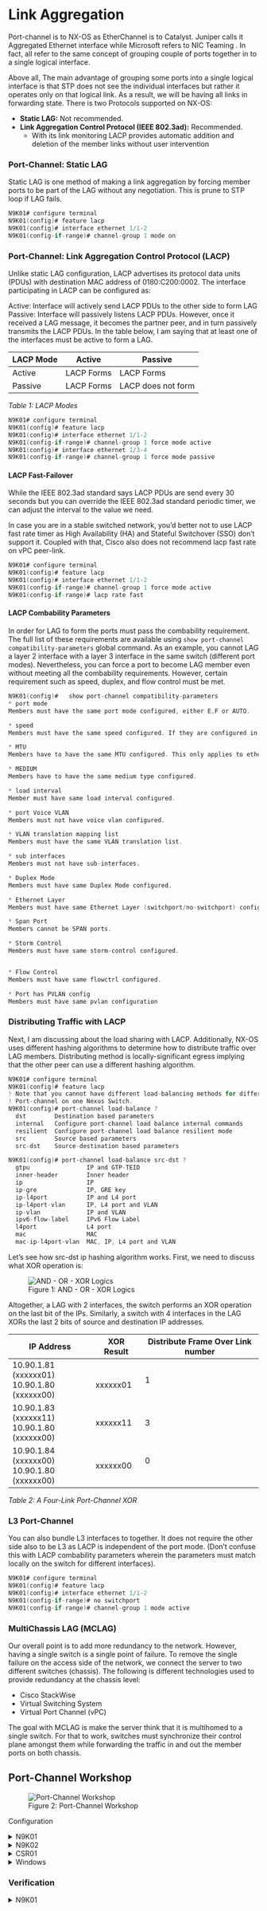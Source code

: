 # Link Aggregation
Port-channel is to NX-OS as EtherChannel is to Catalyst. Juniper calls it Aggregated Ethernet interface while Microsoft refers to NIC Teaming . In fact, all refer to the same concept of grouping couple of ports together in to a single logical interface.

Above all, The main advantage of grouping some ports into a single logical interface is that STP does not see the individual interfaces but rather it operates only on that logical link. As a result, we will be having all links in forwarding state. There is two Protocols supported on NX-OS:

* **Static LAG:** Not recommended.
* **Link Aggregation Control Protocol (IEEE 802.3ad):** Recommended.
  * With its link monitoring LACP provides automatic addition and deletion of the member links without user intervention

### Port-Channel: Static LAG
Static LAG is one method of making a link aggregation by forcing member ports to be part of the LAG without any negotiation. This is prune to STP loop if LAG fails.

```c
N9K01# configure terminal
N9K01(config)# feature lacp
N9K01(config)# interface ethernet 1/1-2
N9K01(config-if-range)# channel-group 1 mode on
```

### Port-Channel: Link Aggregation Control Protocol (LACP)

Unlike static LAG configuration, LACP advertises its protocol data units (PDUs) with destination MAC address of 0180:C200:0002. The interface participating in LACP can be configured as:

Active: Interface will actively send LACP PDUs to the other side to form LAG
Passive: Interface will passively listens LACP PDUs. However, once it received a LAG message, it becomes the partner peer, and in turn passively transmits the LACP PDUs.
In the table below, I am saying that at least one of the interfaces must be active to form a LAG.

| LACP Mode | Active     | Passive            |
| --------- | ---------- | ------------------ |
| Active    | LACP Forms | LACP Forms         |
| Passive   | LACP Forms | LACP does not form |

*Table 1: LACP Modes*

```c
N9K01# configure terminal
N9K01(config)# feature lacp
N9K01(config)# interface ethernet 1/1-2
N9K01(config-if-range)# channel-group 1 force mode active
N9K01(config)# interface ethernet 1/3-4
N9K01(config-if-range)# channel-group 1 force mode passive
```

#### LACP Fast-Failover
While the IEEE 802.3ad standard says LACP PDUs are send every 30 seconds but you can override the IEEE 802.3ad standard periodic timer, we can adjust the interval to the value we need.

In case you are in a stable switched network, you’d better not to use LACP fast rate timer as High Availability (HA) and Stateful Switchover (SSO) don’t support it. Coupled with that, Cisco also does not recommend lacp fast rate on vPC peer-link.

```c
N9K01# configure terminal
N9K01(config)# feature lacp
N9K01(config)# interface ethernet 1/1-2
N9K01(config-if-range)# channel-group 1 force mode active
N9K01(config-if-range)# lacp rate fast
```

#### LACP Combability Parameters
In order for LAG to form the ports must pass the combability requirement. The full list of these requirements are available using `show port-channel compatibility-parameters` global command. As an example, you cannot LAG a layer 2 interface with a layer 3 interface in the same switch (different port modes). Nevertheless, you can force a port to become LAG member even without meeting all the combability requirements. However, certain requirement such as speed, duplex, and flow control must be met.

```c
N9K01(config)#   show port-channel compatibility-parameters
* port mode
Members must have the same port mode configured, either E,F or AUTO.

* speed
Members must have the same speed configured. If they are configured in AUTO

* MTU
Members have to have the same MTU configured. This only applies to ethernet

* MEDIUM
Members have to have the same medium type configured.

* load interval
Member must have same load interval configured.

* port Voice VLAN
Members must not have voice vlan configured.

* VLAN translation mapping list
Members must have the same VLAN translation list.

* sub interfaces
Members must not have sub-interfaces.

* Duplex Mode
Members must have same Duplex Mode configured.

* Ethernet Layer
Members must have same Ethernet Layer (switchport/no-switchport) configured.

* Span Port
Members cannot be SPAN ports.

* Storm Control
Members must have same storm-control configured.


* Flow Control
Members must have same flowctrl configured.

* Port has PVLAN config
Members must have same pvlan configuration
```

### Distributing Traffic with LACP
Next, I am discussing about the load sharing with LACP. Additionally, NX-OS uses different hashing algorithms to determine how to distribute traffic over LAG members. Distributing method is locally-significant egress implying that the other peer can use a different hashing algorithm.

```c
N9K01# configure terminal
N9K01(config)# feature lacp
! Note that you cannot have different load-balancing methods for different
! Port-channel on one Nexus Switch.
N9K01(config)# port-channel load-balance ?
  dst        Destination based parameters
  internal   Configure port-channel load balance internal commands
  resilient  Configure port-channel load balance resilient mode
  src        Source based parameters
  src-dst    Source-destination based parameters

N9K01(config)# port-channel load-balance src-dst ?
  gtpu                IP and GTP-TEID
  inner-header        Inner header
  ip                  IP
  ip-gre              IP, GRE key
  ip-l4port           IP and L4 port
  ip-l4port-vlan      IP, L4 port and VLAN
  ip-vlan             IP and VLAN
  ipv6-flow-label     IPv6 Flow Label
  l4port              L4 port
  mac                 MAC
  mac-ip-l4port-vlan  MAC, IP, L4 port and VLAN
```

Let’s see how src-dst ip hashing algorithm works. First, we need to discuss what XOR operation is:

<figure>
  <img src="https://user-images.githubusercontent.com/31813625/235331327-612858b6-287e-4f5c-b2bc-ea5e903fb891.png" alt="AND - OR - XOR Logics">
  <figcaption>Figure 1: AND - OR - XOR Logics</figcaption>
</figure>

Altogether, a LAG with 2 interfaces, the switch performs an XOR operation on the last bit of the IPs. Similarly, a switch with 4 interfaces in the LAG XORs the last 2 bits of source and destination IP addresses.

| IP Address                                     | XOR Result       | Distribute Frame Over Link number |
| ---------------------------------------------- | ---------------- | --------------------------------- |
| 10.90.1.81 (xxxxxx01)<br>10.90.1.80 (xxxxxx00) | <br>xxxxxx01<br> | 1                                 |
| 10.90.1.83 (xxxxxx11)<br>10.90.1.80 (xxxxxx00) | xxxxxx11         | 3                                 |
| 10.90.1.84 (xxxxxx00)<br>10.90.1.80 (xxxxxx00) | xxxxxx00         | 0<br><br>                         |

*Table 2: A Four-Link Port-Channel XOR*

### L3 Port-Channel

You can also bundle L3 interfaces to together. It does not require the other side also to be L3 as LACP is independent of the port mode. (Don’t confuse this with LACP combability parameters wherein the parameters must match locally on the switch for different interfaces).

```c
N9K01# configure terminal
N9K01(config)# feature lacp
N9K01(config)# interface ethernet 1/1-2
N9K01(config-if-range)# no switchport
N9K01(config-if-range)# channel-group 1 mode active
```

### MultiChassis LAG (MCLAG)
Our overall point is to add more redundancy to the network. However, having a single switch is a single point of failure. To remove the single failure on the access side of the network, we connect the server to two different switches (chassis). The following is different technologies used to provide redundancy at the chassis level:
  * Cisco StackWise
  * Virtual Switching System
  * Virtual Port Channel (vPC)

The goal with MCLAG is make the server think that it is multihomed to a single switch. For that to work, switches must synchronize their control plane amongst them while forwarding the traffic in and out the member ports on both chassis.


## Port-Channel Workshop

<figure>
  <img src="https://user-images.githubusercontent.com/31813625/235331478-f4af714b-a999-46d0-a273-df4b808a2a17.png" alt="Port-Channel Workshop">
  <figcaption>Figure 2: Port-Channel Workshop</figcaption>
</figure>

Configuration

<details>
 
<summary>N9K01</summary>

```elixir
feature lacp
interface ethernet 1/1-2
channel-group 1 mode active
interface port-channel 1
  switchport mode trunk
  spanning-tree port type network
interface ethernet 1/6-7
channel-group 2 mode active
interface port-channel 2
  switchport mode access
  spanning-tree port type edge
interface ethernet 1/3-4
no switchport
  no shutdown
channel-group 3 mode active
interface port-channel 3
  ip address 192.168.1.0/31
```
</details>

<details>

<summary>N9K02</summary>

```elixir
feature lacp
interface ethernet 1/1-2
channel-group 1 mode passive
interface port-channel 1
  switchport mode trunk
  spanning-tree port type network
interface ethernet 1/6-7
channel-group 2 mode active
interface port-channel 2
  switchport mode access
  spanning-tree port type edge
```
</details>

<details>

<summary>CSR01</summary>

```elixir
interface port-channel 3
interface range gigabitEthernet 1-2
 channel-group 1 mode passive
interface port-channel 3
 ip address 192.168.1.1 255.255.255.254
```
</details>

<details>

<summary>Windows</summary>
Windows

<figure>
  <img src="https://user-images.githubusercontent.com/31813625/235331653-1aa09641-bfaa-4ac4-83c2-73f58eacd70e.png" alt="NIC Teaming - Local Server">
  <figcaption>Figure 3: NIC Teaming - Local Server</figcaption>
</figure>

<figure>
  <img src="https://user-images.githubusercontent.com/31813625/235331669-45a1ae93-c9a3-48e9-9460-a2cdbe036511.png" alt="NIC Teaming – Add to New Team">
  <figcaption>Figure 4: NIC Teaming – Add to New Team</figcaption>
</figure>

<figure>
  <img src="https://user-images.githubusercontent.com/31813625/235331675-6c401217-f188-411c-900d-f30f3acf1db3.png" alt="NIC Teaming – LACP Dynamic">
  <figcaption>Figure 5: NIC Teaming – LACP Dynamic</figcaption>
</figure>

<figure>
  <img src="https://user-images.githubusercontent.com/31813625/235331687-4dc4405b-c001-4640-bb77-a731d2168d29.png" alt="NIC Teaming – LACP OK">
  <figcaption>Figure 6: NIC Teaming – LACP OK</figcaption>
</figure>

</details>

### Verification

<details>

<summary>N9K01</summary>

```elixir
N9K01(config)# show port-channel summary
Flags:  D - Down        P - Up in port-channel (members)
        I - Individual  H - Hot-standby (LACP only)
        s - Suspended   r - Module-removed
        b - BFD Session Wait
        S - Switched    R - Routed
        U - Up (port-channel)
        p - Up in delay-lacp mode (member)
        M - Not in use. Min-links not met
--------------------------------------------------------------------------------
Group Port-       Type     Protocol  Member Ports
      Channel
--------------------------------------------------------------------------------
1     Po1(SU)     Eth      LACP      Eth1/1(P)    Eth1/2(P)
2     Po2(SU)     Eth      LACP      Eth1/6(P)    Eth1/7(P)
3     Po3(RU)     Eth      LACP      Eth1/3(P)    Eth1/4(P)

N9K01(config)# show lacp counters
NOTE: Clear lacp counters to get accurate statistics

------------------------------------------------------------------------------
                           LACPDUs                      Markers/Resp LACPDUs
Port              Sent              Recv                  Recv Sent  Pkts Err
------------------------------------------------------------------------------
port-channel1
Ethernet1/1        318                287                    0      0    0

Ethernet1/2        318                288                    0      0    0


port-channel2
Ethernet1/6        7876               267                    0      0    0

Ethernet1/7        7877               269                    0      0    0


port-channel3
Ethernet1/3        92                 39                     0      0    0

Ethernet1/4        90                 38                     0      0    0
```

</details>
